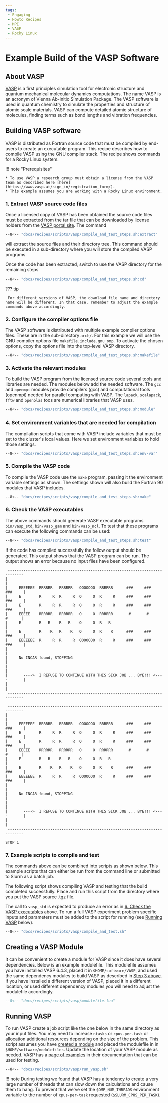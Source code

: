 ```yaml
---
tags:
 - Engaging
 - Howto Recipes
 - MPI
 - VASP
 - Rocky Linux
---
```


# Example Build of the VASP Software

## About VASP

[VASP](https://www.vasp.at) is a first principles simulation tool for electronic structure and quantum mechanical molecular dynamics computations. The name VASP is an acronym of Vienna Ab-initio Simulation Package. The VASP software is used in quantum chemistry to simulate the properties and structure of atomic scale materials. VASP can compute
detailed atomic structure of molecules, finding terms such as bond lengths and vibration frequencies.

## Building VASP software

VASP is distributed as Fortran source code that must be compiled by end-users to create an executable program. This recipe describes how to compile
VASP using the GNU compiler stack. The recipe shows commands for a Rocky Linux system.

!!! note "Prerequisites"

    * To use VASP a research group must obtain a license from the VASP team as described here [here](https://www.vasp.at/sign_in/registration_form/).
    * This example assumes you are working with a Rocky Linux environment.

### 1. Extract VASP source code files

Once a licensed copy of VASP has been obtained the source code files must be extracted from the tar file that can be
downloaded by license holders from the [VASP portal site](https://www.vasp.at/sign_in/portal/). The command

```bash
--8<-- "docs/recipes/scripts/vasp/compile_and_test_steps.sh:extract"
```

will extract the source files and their directory tree. This command should be executed in a sub-directory where you will store the compiled VASP programs. 

Once the code has been extracted, switch to use the VASP directory for the remaining steps

```bash
--8<-- "docs/recipes/scripts/vasp/compile_and_test_steps.sh:cd"
```

??? tip

     For different versions of VASP, the download file name and directory name will be different. In that case, remember to adjust the example commands above accordingly.

### 2. Configure the compiler options file

The VASP software is distributed with multiple example compiler options files. 
These are in the sub-directory `arch/`. 
For this example we will use the GNU compiler options file `makefile.include.gnu_omp`. 
To activate the chosen options, copy the options file into the top-level VASP directory.

```bash
--8<-- "docs/recipes/scripts/vasp/compile_and_test_steps.sh:makefile"
```

### 3. Activate the relevant modules

To build the VASP program from the licensed source code several tools and libraries are needed. 
The modules below add the needed software. 
The `gcc` and `openmpi` modules provide compilers (gcc) and computational tools (openmpi) 
needed for parallel computing with VASP. 
The `lapack`, `scalapack`, `fftw` and `openblas` toos are numerical libraries that VASP uses.

```bash
--8<-- "docs/recipes/scripts/vasp/compile_and_test_steps.sh:module"
```

### 4. Set environment variables that are needed for compilation

The compilation scripts that come with VASP include variables that must be set to the cluster's local values. Here we set environment variables to hold those settings.

```bash
--8<-- "docs/recipes/scripts/vasp/compile_and_test_steps.sh:env-var"
```

### 5. Compile the VASP code

To compile the VASP code use the `make` program, passing it the environment variable settings as shown. The settings shown will also build the Fortran 90 modules that VASP includes.

```bash
--8<-- "docs/recipes/scripts/vasp/compile_and_test_steps.sh:make"
```

### 6. Check the VASP executables

The above commands should generate VASP executable programs `bin/vasp_std`, `bin/vasp_gam` and `bin/vasp_ncl`. To test that these programs can execute the following commands can be used:

```bash
--8<-- "docs/recipes/scripts/vasp/compile_and_test_steps.sh:test"
```

If the code has compiled successfully the follow output should be generated. This output shows that the 
VASP program can be run. The output shows an error because no input files have been configured.

```
 -----------------------------------------------------------------------------
|                                                                             |
|     EEEEEEE  RRRRRR   RRRRRR   OOOOOOO  RRRRRR      ###     ###     ###     |
|     E        R     R  R     R  O     O  R     R     ###     ###     ###     |
|     E        R     R  R     R  O     O  R     R     ###     ###     ###     |
|     EEEEE    RRRRRR   RRRRRR   O     O  RRRRRR       #       #       #      |
|     E        R   R    R   R    O     O  R   R                               |
|     E        R    R   R    R   O     O  R    R      ###     ###     ###     |
|     EEEEEEE  R     R  R     R  OOOOOOO  R     R     ###     ###     ###     |
|                                                                             |
|     No INCAR found, STOPPING                                                |
|                                                                             |
|       ---->  I REFUSE TO CONTINUE WITH THIS SICK JOB ... BYE!!! <----       |
|                                                                             |
 -----------------------------------------------------------------------------

 -----------------------------------------------------------------------------
|                                                                             |
|     EEEEEEE  RRRRRR   RRRRRR   OOOOOOO  RRRRRR      ###     ###     ###     |
|     E        R     R  R     R  O     O  R     R     ###     ###     ###     |
|     E        R     R  R     R  O     O  R     R     ###     ###     ###     |
|     EEEEE    RRRRRR   RRRRRR   O     O  RRRRRR       #       #       #      |
|     E        R   R    R   R    O     O  R   R                               |
|     E        R    R   R    R   O     O  R    R      ###     ###     ###     |
|     EEEEEEE  R     R  R     R  OOOOOOO  R     R     ###     ###     ###     |
|                                                                             |
|     No INCAR found, STOPPING                                                |
|                                                                             |
|       ---->  I REFUSE TO CONTINUE WITH THIS SICK JOB ... BYE!!! <----       |
|                                                                             |
 -----------------------------------------------------------------------------

STOP 1
```

### 7. Example scripts to compile and test

The commands above can be combined into scripts as shown below. This example
scripts that can either be run from the command line or submitted to Slurm 
as a batch job.

The following script shows compiling VASP and testing that the build completed successfully. Place and run this script from the directory where you put the VASP source .tgz file.

The call to `vasp_std` is expected to produce an error as in [6. Check the VASP executables](#6-check-the-vasp-executables) above. To run a full VASP experiment problem specific inputs and parameters must be added to the script for running (see [Running VASP]() below).

```bash title='compile_and_test.sh'
--8<-- "docs/recipes/scripts/vasp/compile_and_test.sh"
```

## Creating a VASP Module

It can be convenient to create a module for VASP since it does have several dependencies. Below is an example modulefile. This modulefile assumes you have installed VASP 6.4.3, placed it in `$HOME/software/VASP`, and used the same dependency modules to build VASP as described in [Step 3 above](#3-activate-the-relevant-modules). If you have installed a different version of VASP, placed it in a different location, or used different dependency modules you will need to adjust the modulefile accordingly.

```lua title='$HOME/software/modulefiles/vasp/6.4.3.lua'
--8<-- "docs/recipes/scripts/vasp/modulefile.lua"
```

## Running VASP

To run VASP create a job script like the one below in the same directory as your input files. You may need to increase `ntasks` or `cpus-per-task` or allocation additional resources depending on the size of the problem. This script assumes you have [created a module](#creating-a-vasp-module) and placed the modulefile in in `$HOME/software/modulefiles`. Update the location of your VASP module as needed. VASP has a [page of examples](https://www.vasp.at/wiki/index.php/Category:Examples) in their documentation that can be used for testing.

```bash title='run_vasp.sh'
--8<-- "docs/recipes/scripts/vasp/run_vasp.sh"
```

!!! note
    During testing we found that VASP has a tendency to create a very large number of threads that can slow down the calculations and cause them to hang. To prevent that we've set the `$OMP_NUM_THREADS` environment variable to the number of `cpus-per-task` requested (`$SLURM_CPUS_PER_TASK`).
